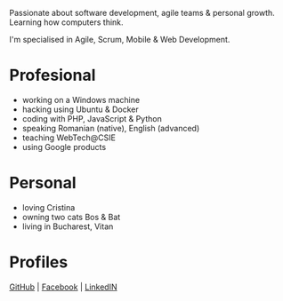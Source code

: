 Passionate about software development, agile teams & personal growth. Learning how computers think.

I'm specialised in Agile, Scrum, Mobile & Web Development.

# Profesional

* working on a Windows machine
* hacking using Ubuntu & Docker
* coding with PHP, JavaScript & Python
* speaking Romanian (native), English (advanced)
* teaching WebTech@CSIE
* using Google products

# Personal

* loving Cristina
* owning two cats Bos & Bat
* living in Bucharest, Vitan

# Profiles

[GitHub](https://github.com/eduardbudacu/) | [Facebook](https://www.facebook.com/eduard.budacu) | [LinkedIN]()

